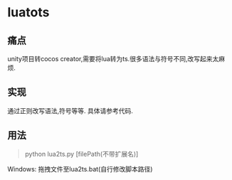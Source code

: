 # luatots

## 痛点
unity项目转cocos creator,需要将lua转为ts.很多语法与符号不同,改写起来太麻烦.

## 实现
通过正则改写语法,符号等等. 具体请参考代码.

## 用法
> python lua2ts.py [filePath(不带扩展名)]

Windows: 拖拽文件至lua2ts.bat(自行修改脚本路径)
